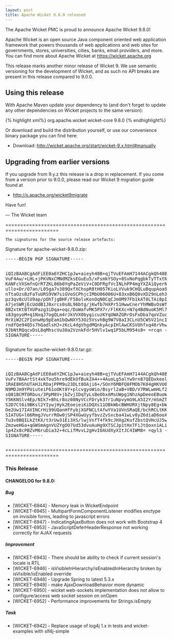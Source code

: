 ```yaml
---
layout: post
title: Apache Wicket 9.8.0 released
---
```

The Apache Wicket PMC is proud to announce Apache Wicket 9.8.0!

Apache Wicket is an open source Java component oriented web application
framework that powers thousands of web applications and web sites for
governments, stores, universities, cities, banks, email providers, and
more. You can find more about Apache Wicket at https://wicket.apache.org

This release marks another minor release of Wicket 9. We
use semantic versioning for the development of Wicket, and as such no
API breaks are present in this release compared to 9.0.0.

Using this release
------------------

With Apache Maven update your dependency to (and don't forget to
update any other dependencies on Wicket projects to the same version):

{% highlight xml%}
<dependency>
    <groupId>org.apache.wicket</groupId>
    <artifactId>wicket-core</artifactId>
    <version>9.8.0</version>
</dependency>
{% endhighlight%}

Or download and build the distribution yourself, or use our
convenience binary package you can find here:

 * Download: http://wicket.apache.org/start/wicket-9.x.html#manually

<!--more-->

Upgrading from earlier versions
-------------------------------

If you upgrade from 9.y.z this release is a drop in replacement. If
you come from a version prior to 9.0.0, please read our Wicket 9
migration guide found at

 * http://s.apache.org/wicket9migrate

Have fun!

— The Wicket team


========================================================================

    The signatures for the source release artefacts:

    
Signature for apache-wicket-9.8.0.zip:

<div class='highlight'><pre>
-----BEGIN PGP SIGNATURE-----

iQIzBAABCgAdFiEE0a6YZHC1pJw+aieyh48B+qjTVuEFAmH7144ACgkQh48B+qjT
VuF4Aw/+LHL+jPKVNxCMNdMZksEGuEu5/xFsmkYSOy+8SvNoPqgbkTyTTxtNNhhG
KANFcVXSmfnQrRTZKL86b0YqPaZeViV+C0DFRgfVcINLhPP4mgYXZAiQyerN+9mb
ullo+Dr/O7an/L05ga7v389QxfXChspR8tH057KioLVVuk9CHQLuBqupAoa93+xc
nTtaOzsBzFaTuURS9VW7siGVoSCPhjcIMbU06006U+83xxB6Q0vXD29nLeh3o4SV
pz3qv8cUlU9ap/pOhTjgBHF/F58olvKonOqN0CqCJmOM97Fb1kAT0LTAi8pILyzv
A7jeSWRjEcUddB1J8xrcs0s8L96btg/jKwfb7HXPr51HwwCnerYhMWBvOsWf/fO3
BB2xtKtBTXUPazg3iDqa+oqc/DoWafvMK5PX7r/FlKKXc+N7q4BdNuoK5Ml7D+fB
s83goyoM+q1NxqJ7ogQLm4rJkVVX0bygicuzKYqUWAZGRrOsFxDba7qoVZuciE5d
MrXiW2C2FIonwHp9pEam1bQwNXY53Oz5VsvhBg9W7V8aI3CLnU5CWSV21ncIrBAZ
rndfQe94Q5s7hGadlsHJ+zKcL4dgVhgdMQnkyAcpIHlAwCKSVOhfxq46rVhwdwKB
9JbNtRQqcvDsL8qMhscVu30a2VznkFdr5HVlv1wq1P5bLM954s8=
=rcqn
-----END PGP SIGNATURE-----
</pre></div>

    
Signature for apache-wicket-9.8.0.tar.gz:

<div class='highlight'><pre>
-----BEGIN PGP SIGNATURE-----

iQIzBAABCgAdFiEE0a6YZHC1pJw+aieyh48B+qjTVuEFAmH7144ACgkQh48B+qjT
VuFv7BAArtSt4xkTou5hre9dEkOfBukZA4++4AuoLg5alYw9rn87QEDxkeolr/og
1RAE8HShUTAHJLRDajPPM9u23DLt8OAji6+/SOnY6MBFQ0FMOb7K04gHKVU0/c6r
N9MDJm9YPUiuteiF61oOKt8Y+plcvgyoWio/Bsyrl2aB+VBD/V7RWLwmHLf2qQ4S
sQ81BCMTORbus/3PpM8V+jbZvjIDqTyLsBeObxAMsUWpg1NhzApDeeoEBuoWWO3F
Y5KKNSlv4Ep/NIk7+BhLr8oz08NyVCcFDryk37r1uNpvymG9LA5I2Y/mSmZTN5Rm
S2D7Ct6i9BKsl2YIywjHyk2EoeieiKiDQXs11OBkWbcBWHURXjtNpy8Eg+bWmtSd
De2Uw17IAVINCrHi99UQanHfFybjXGFNCLtAfwYVa1UVnSRaQE/bchRCLtKKhgml
SIATUG+l66RmgJVurrROw0jSP4XGwUyyfbvzZvSxcba41wLv8yZ6diaD6ooX2PcS
Tu3v8BQILkZtKX/t3rUw31Ei3XS/lwjVnfT4fk9cJHXg2KufZbstQVHcUJ5wSeZV
ZmzweHGa+qGWSmAgnVUZYgOO7Ud53dvuAuHg9XTSCJp1tHxTFiJtQoxn1ALiMyaB
1p4Zx8cPBZvM6ruDia32+4cLifMvvL2gHvIOAUdXyXItJC4IWM8=
=qyl3
-----END PGP SIGNATURE-----
</pre></div>

    
========================================================================

### This Release

#### CHANGELOG for 9.8.0:
    

##### Bug

 * [WICKET-6944] - Memory leak in WicketEndpoint
 * [WICKET-6945] - MultipartFormComponentListener modifies enctype on invisible forms, leading to javascript errors
 * [WICKET-6947] - IndicatingAjaxButton does not work with Bootstrap 4
 * [WICKET-6953] - JavaScriptDeferHeaderResponse not working correctly for AJAX requests

##### Improvement

 * [WICKET-6943] - There should be ability to check if current session's locale is RTL
 * [WICKET-6946] - isVisibleInHierarchy/isEnabledInHierarchy broken by isVisible/isEnabled override
 * [WICKET-6948] - Upgrade Spring to latest 5.3.x
 * [WICKET-6949] - make AjaxDownloadBehavior more dynamic
 * [WICKET-6950] - wicket web-sockets implementation does not allow to configure/access web socket session on onOpen
 * [WICKET-6952] - Performance improvements for Strings.isEmpty

##### Task

 * [WICKET-6942] - Replace usage of log4j 1.x in tests and wicket-examples with slf4j-simple

